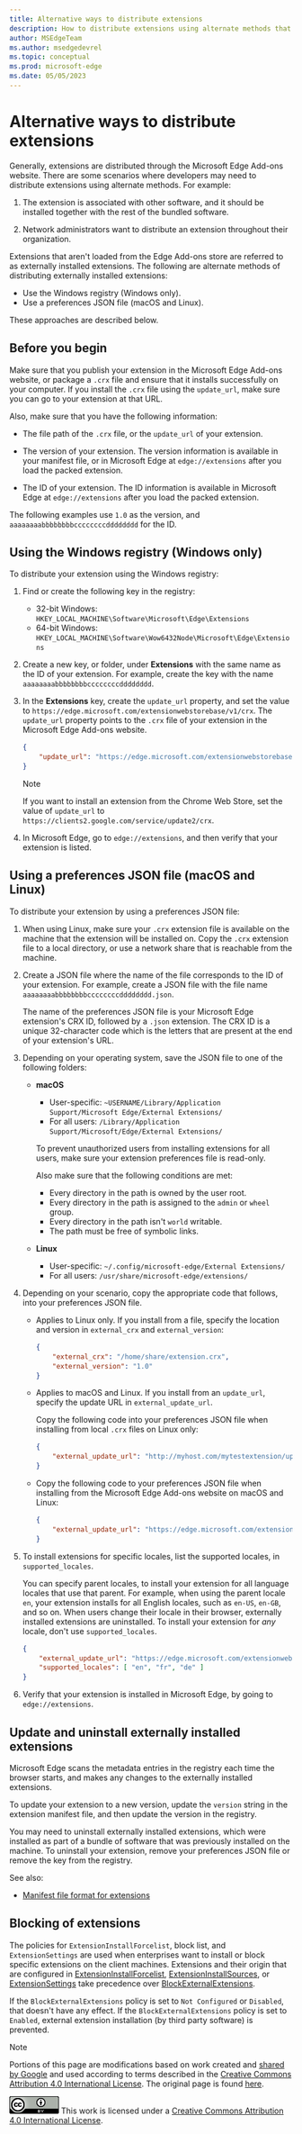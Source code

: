 ```yaml
---
title: Alternative ways to distribute extensions
description: How to distribute extensions using alternate methods that don't use verified stores.
author: MSEdgeTeam
ms.author: msedgedevrel
ms.topic: conceptual
ms.prod: microsoft-edge
ms.date: 05/05/2023
---
```

# Alternative ways to distribute extensions

Generally, extensions are distributed through the Microsoft Edge Add-ons website. There are some scenarios where developers may need to distribute extensions using alternate methods. For example:

1. The extension is associated with other software, and it should be installed together with the rest of the bundled software.

1. Network administrators want to distribute an extension throughout their organization.

Extensions that aren't loaded from the Edge Add-ons store are referred to as externally installed extensions. The following are alternate methods of distributing externally installed extensions:

*  Use the Windows registry (Windows only).
*  Use a preferences JSON file (macOS and Linux).

These approaches are described below.


<!-- ====================================================================== -->
## Before you begin

Make sure that you publish your extension in the Microsoft Edge Add-ons website, or package a `.crx` file and ensure that it installs successfully on your computer.  If you install the `.crx` file using the `update_url`, make sure you can go to your extension at that URL.

Also, make sure that you have the following information:

*  The file path of the `.crx` file, or the `update_url` of your extension.

*  The version of your extension.  The version information is available in your manifest file, or in Microsoft Edge at `edge://extensions` after you load the packed extension.

*  The ID of your extension.  The ID information is available in Microsoft Edge at `edge://extensions` after you load the packed extension.

The following examples use `1.0` as the version, and `aaaaaaaabbbbbbbbccccccccdddddddd` for the ID.


<!-- ====================================================================== -->
## Using the Windows registry (Windows only)

To distribute your extension using the Windows registry:

1. Find or create the following key in the registry:
   *  32-bit Windows: `HKEY_LOCAL_MACHINE\Software\Microsoft\Edge\Extensions`
   *  64-bit Windows: `HKEY_LOCAL_MACHINE\Software\Wow6432Node\Microsoft\Edge\Extensions`

1. Create a new key, or folder, under **Extensions** with the same name as the ID of your extension. For example, create the key with the name `aaaaaaaabbbbbbbbccccccccdddddddd`.

1. In the **Extensions** key, create the `update_url` property, and set the value to `https://edge.microsoft.com/extensionwebstorebase/v1/crx`.  The `update_url` property points to the `.crx` file of your extension in the Microsoft Edge Add-ons website.

   ```json
   {
       "update_url": "https://edge.microsoft.com/extensionwebstorebase/v1/crx"
   }
   ```

   > [!NOTE]
   > If you want to install an extension from the Chrome Web Store, set the value of `update_url` to `https://clients2.google.com/service/update2/crx`.

1. In Microsoft Edge, go to `edge://extensions`, and then verify that your extension is listed.


<!-- ====================================================================== -->
## Using a preferences JSON file (macOS and Linux)

To distribute your extension by using a preferences JSON file:

1. When using Linux, make sure your `.crx` extension file is available on the machine that the extension will be installed on.  Copy the `.crx` extension file to a local directory, or use a network share that is reachable from the machine.

1. Create a JSON file where the name of the file corresponds to the ID of your extension. For example, create a JSON file with the file name `aaaaaaaabbbbbbbbccccccccdddddddd.json`.

   The name of the preferences JSON file is your Microsoft Edge extension's CRX ID, followed by a `.json` extension.  The CRX ID is a unique 32-character code which is the letters that are present at the end of your extension's URL.

1. Depending on your operating system, save the JSON file to one of the following folders:

    *  **macOS**
        *  User-specific: `~USERNAME/Library/Application Support/Microsoft Edge/External Extensions/`
        *  For all users: `/Library/Application Support/Microsoft/Edge/External Extensions/`

        To prevent unauthorized users from installing extensions for all users, make sure your extension preferences file is read-only.

        Also make sure that the following conditions are met:

        *  Every directory in the path is owned by the user root.
        *  Every directory in the path is assigned to the `admin` or `wheel` group.
        *  Every directory in the path isn't `world` writable.
        *  The path must be free of symbolic links.

    *  **Linux**
        *  User-specific: `~/.config/microsoft-edge/External Extensions/`
        *  For all users: `/usr/share/microsoft-edge/extensions/`

1. Depending on your scenario, copy the appropriate code that follows, into your preferences JSON file.

    *  Applies to Linux only.  If you install from a file, specify the location and version in `external_crx` and `external_version`:

        ```json
        {
            "external_crx": "/home/share/extension.crx",
            "external_version": "1.0"
        }
        ```

    *  Applies to macOS and Linux.  If you install from an `update_url`, specify the update URL in `external_update_url`.

       Copy the following code into your preferences JSON file when installing from local `.crx` files on Linux only:

       ```json
       {
           "external_update_url": "http://myhost.com/mytestextension/updates.xml"
       }
       ```

    *  Copy the following code to your preferences JSON file when installing from the Microsoft Edge Add-ons website on macOS and Linux:

       ```json
       {
           "external_update_url": "https://edge.microsoft.com/extensionwebstorebase/v1/crx"
       }
       ```

1. To install extensions for specific locales, list the supported locales, in `supported_locales`.

   You can specify parent locales, to install your extension for all language locales that use that parent.  For example, when using the parent locale `en`, your extension installs for all English locales, such as `en-US`, `en-GB`, and so on.  When users change their locale in their browser, externally installed extensions are uninstalled.  To install your extension for _any_ locale, don't use `supported_locales`.

    ```json
    {
        "external_update_url": "https://edge.microsoft.com/extensionwebstorebase/v1/crx",
        "supported_locales": [ "en", "fr", "de" ]
    }
    ```

1. Verify that your extension is installed in Microsoft Edge, by going to `edge://extensions`.


<!-- ====================================================================== -->
## Update and uninstall externally installed extensions

Microsoft Edge scans the metadata entries in the registry each time the browser starts, and makes any changes to the externally installed extensions.

To update your extension to a new version, update the `version` string in the extension manifest file, and then update the version in the registry.

You may need to uninstall externally installed extensions, which were installed as part of a bundle of software that was previously installed on the machine.  To uninstall your extension, remove your preferences JSON file or remove the key from the registry.


See also:
* [Manifest file format for extensions](../getting-started/manifest-format.md)


<!-- ====================================================================== -->
## Blocking of extensions

The policies for `ExtensionInstallForcelist`, block list, and `ExtensionSettings` are used when enterprises want to install or block specific extensions on the client machines.  Extensions and their origin that are configured in [ExtensionInstallForcelist](/deployedge/microsoft-edge-policies#extensioninstallforcelist), [ExtensionInstallSources](/deployedge/microsoft-edge-policies#extensioninstallsources), or [ExtensionSettings](/deployedge/microsoft-edge-policies#extensionsettings) take precedence over [BlockExternalExtensions](/deployedge/microsoft-edge-policies#blockexternalextensions).

If the `BlockExternalExtensions` policy is set to `Not Configured` or `Disabled`, that doesn't have any effect.  If the `BlockExternalExtensions` policy is set to `Enabled`, external extension installation (by third party software) is prevented.


<!-- ====================================================================== -->
> [!NOTE]
> Portions of this page are modifications based on work created and [shared by Google](https://developers.google.com/terms/site-policies) and used according to terms described in the [Creative Commons Attribution 4.0 International License](https://creativecommons.org/licenses/by/4.0).  The original page is found [here](https://developer.chrome.com/apps/external_extensions).

[![Creative Commons License](../../media/cc-logo/88x31.png)](https://creativecommons.org/licenses/by/4.0)
This work is licensed under a [Creative Commons Attribution 4.0 International License](https://creativecommons.org/licenses/by/4.0).
